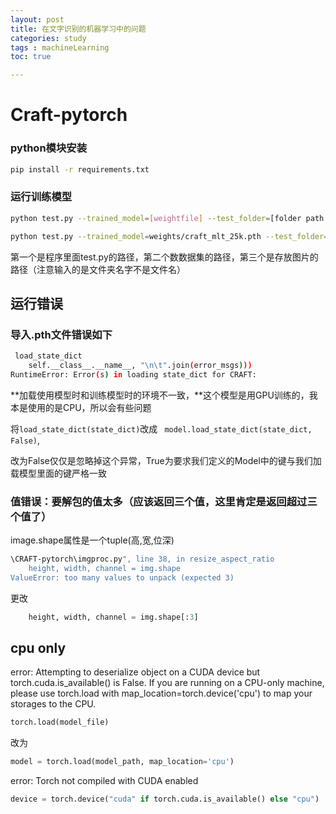 ```yaml
---
layout: post
title: 在文字识别的机器学习中的问题
categories: study
tags : machineLearning
toc: true

---
```


# Craft-pytorch

[原文连接]: https://github.com/clovaai/CRAFT-pytorch

### python模块安装

```bash
pip install -r requirements.txt
```

### 运行训练模型

```bash
python test.py --trained_model=[weightfile] --test_folder=[folder path to test images]

python test.py --trained_model=weights/craft_mlt_25k.pth --test_folder=figures
```

第一个是程序里面test.py的路径，第二个数数据集的路径，第三个是存放图片的路径（注意输入的是文件夹名字不是文件名）

## 运行错误

### 导入.pth文件错误如下

```bash
 load_state_dict
    self.__class__.__name__, "\n\t".join(error_msgs)))
RuntimeError: Error(s) in loading state_dict for CRAFT:
```

**加载使用模型时和训练模型时的环境不一致，**这个模型是用GPU训练的，我本是使用的是CPU，所以会有些问题

将``` load_state_dict(state_dict) ```改成 ``` model.load_state_dict(state_dict, False)```,

改为False仅仅是忽略掉这个异常，True为要求我们定义的Model中的键与我们加载模型里面的键严格一致

### 值错误：要解包的值太多（应该返回三个值，这里肯定是返回超过三个值了）

image.shape属性是一个tuple(高,宽,位深)

```bash
\CRAFT-pytorch\imgproc.py", line 38, in resize_aspect_ratio
    height, width, channel = img.shape
ValueError: too many values to unpack (expected 3)
```

更改

```python
    height, width, channel = img.shape[:3]
```

## cpu only

error:  Attempting to deserialize object on a CUDA device but torch.cuda.is_available() is False. If you are running on a CPU-only machine, please use torch.load with map_location=torch.device('cpu') to map your storages to the CPU.

```python
torch.load(model_file)
```

改为

```python
model = torch.load(model_path, map_location='cpu')

```



error:  Torch not compiled with CUDA enabled

```python
device = torch.device("cuda" if torch.cuda.is_available() else "cpu")
```

